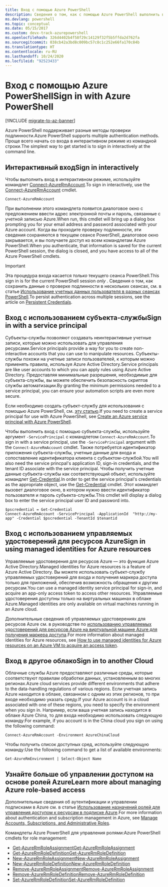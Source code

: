 ```yaml
---
title: Вход с помощью Azure PowerShell
description: Сведения о том, как с помощью Azure PowerShell выполнить вход в роли пользователя, субъекта-службы или с помощью управляемых удостоверений для ресурсов Azure.
ms.devlang: powershell
ms.topic: conceptual
ms.date: 05/15/2017
ms.custom: devx-track-azurepowershell
ms.openlocfilehash: 326d4402b4f58f29c14129f32f5b5ffda2d762fa
ms.sourcegitcommit: 038cb42a3bd8c009bc57c8c1c252e66fa170c84b
ms.translationtype: HT
ms.contentlocale: ru-RU
ms.lasthandoff: 10/24/2020
ms.locfileid: "92523433"
---
```

# <a name="sign-in-with-azure-powershell"></a><span data-ttu-id="338b1-103">Вход с помощью Azure PowerShell</span><span class="sxs-lookup"><span data-stu-id="338b1-103">Sign in with Azure PowerShell</span></span>

[!INCLUDE [migrate-to-az-banner](../../includes/migrate-to-az-banner.md)]

<span data-ttu-id="338b1-104">Azure PowerShell поддерживает разные методы проверки подлинности.</span><span class="sxs-lookup"><span data-stu-id="338b1-104">Azure PowerShell supports multiple authentication methods.</span></span> <span data-ttu-id="338b1-105">Проще всего начать со входа в интерактивном режиме из командной строки.</span><span class="sxs-lookup"><span data-stu-id="338b1-105">The simplest way to get started is to sign in interactively at the command line.</span></span>

## <a name="sign-in-interactively"></a><span data-ttu-id="338b1-106">Интерактивный вход</span><span class="sxs-lookup"><span data-stu-id="338b1-106">Sign in interactively</span></span>

<span data-ttu-id="338b1-107">Чтобы выполнить вход в интерактивном режиме, используйте командлет [Connect-AzureRmAccount](/powershell/module/azurerm.profile/connect-azurermaccount).</span><span class="sxs-lookup"><span data-stu-id="338b1-107">To sign in interactively, use the [Connect-AzureRmAccount](/powershell/module/azurerm.profile/connect-azurermaccount) cmdlet.</span></span>

```azurepowershell-interactive
Connect-AzureRmAccount
```

<span data-ttu-id="338b1-108">При выполнении этого командлета появится диалоговое окно с предложением ввести адрес электронной почты и пароль, связанные с учетной записью Azure.</span><span class="sxs-lookup"><span data-stu-id="338b1-108">When run, this cmdlet will bring up a dialog box prompting you for your email address and password associated with your Azure account.</span></span> <span data-ttu-id="338b1-109">Когда вы проходите проверку подлинности, эти сведения сохраняются в текущем сеансе PowerShell, диалоговое окно закрывается, и вы получаете доступ ко всем командлетам Azure PowerShell.</span><span class="sxs-lookup"><span data-stu-id="338b1-109">When you authenticate, that information is saved for the current PowerShell session, the dialog is closed, and you have access to all of the Azure PowerShell cmdlets.</span></span>

> [!IMPORTANT]
> <span data-ttu-id="338b1-110">Эта процедура входа касается _только_ текущего сеанса PowerShell.</span><span class="sxs-lookup"><span data-stu-id="338b1-110">This sign in is for the current PowerShell session _only_ .</span></span> <span data-ttu-id="338b1-111">Сведения о том, как сохранить данные о проверке подлинности в нескольких сеансах, см. в статье [Использование учетных данных пользователя в разных сеансах PowerShell](context-persistence.md).</span><span class="sxs-lookup"><span data-stu-id="338b1-111">To persist authentication across multiple sessions, see the article on [Persistent Credentials](context-persistence.md).</span></span>

## <a name="sign-in-with-a-service-principal"></a><span data-ttu-id="338b1-112">Вход с использованием субъекта-службы</span><span class="sxs-lookup"><span data-stu-id="338b1-112">Sign in with a service principal</span></span>

<span data-ttu-id="338b1-113">Субъекты-службы позволяют создавать неинтерактивные учетные записи, которые можно использовать для управления ресурсами.</span><span class="sxs-lookup"><span data-stu-id="338b1-113">Service principals provide a way for you to create non-interactive accounts that you can use to manipulate resources.</span></span> <span data-ttu-id="338b1-114">Субъекты-службы похожи на учетные записи пользователей, к которым можно применять правила, используя Azure Active Directory.</span><span class="sxs-lookup"><span data-stu-id="338b1-114">Service principals are like user accounts to which you can apply rules using Azure Active Directory.</span></span> <span data-ttu-id="338b1-115">Предоставляя минимальные разрешения, необходимые для субъекта-службы, вы можете обеспечить безопасность скриптов службы автоматизации.</span><span class="sxs-lookup"><span data-stu-id="338b1-115">By granting the minimum permissions needed to a service principal, you can ensure your automation scripts are even more secure.</span></span>

<span data-ttu-id="338b1-116">Если необходимо создать субъект-службу для использования с помощью Azure PowerShell, см. [эту статью](create-azure-service-principal-azureps.md).</span><span class="sxs-lookup"><span data-stu-id="338b1-116">If you need to create a service principal for use with Azure PowerShell, see [Create an Azure service principal with Azure PowerShell](create-azure-service-principal-azureps.md).</span></span>

<span data-ttu-id="338b1-117">Чтобы выполнить вход с помощью субъекта-службы, используйте аргумент `-ServicePrincipal` с командлетом `Connect-AzureRmAccount`.</span><span class="sxs-lookup"><span data-stu-id="338b1-117">To sign in with a service principal, use the `-ServicePrincipal` argument with the `Connect-AzureRmAccount` cmdlet.</span></span> <span data-ttu-id="338b1-118">Также потребуется идентификатор приложения субъекта-службы, учетные данные для входа и сопоставление идентификатора клиента с субъектом-службой.</span><span class="sxs-lookup"><span data-stu-id="338b1-118">You will also need the service princpal's application ID, sign-in credentials, and the tenant ID associate with the service principal.</span></span> <span data-ttu-id="338b1-119">Чтобы получить учетные данные субъекта-службы как соответствующий объект, используйте командлет [Get-Credential](/powershell/module/microsoft.powershell.security/get-credential).</span><span class="sxs-lookup"><span data-stu-id="338b1-119">In order to get the service principal's credentials as the appropriate object, use the [Get-Credential](/powershell/module/microsoft.powershell.security/get-credential) cmdlet.</span></span> <span data-ttu-id="338b1-120">Этот командлет вызовет диалоговое окно, в котором нужно ввести идентификатор пользователя и пароль субъекта-службы.</span><span class="sxs-lookup"><span data-stu-id="338b1-120">This cmdlet will display a dialog box to enter the service principal user ID and password into.</span></span>

```azurepowershell-interactive
$pscredential = Get-Credential
Connect-AzureRmAccount -ServicePrincipal -ApplicationId  "http://my-app" -Credential $pscredential -TenantId $tenantid
```

## <a name="sign-in-using-managed-identities-for-azure-resources"></a><span data-ttu-id="338b1-121">Вход с использованием управляемых удостоверений для ресурсов Azure</span><span class="sxs-lookup"><span data-stu-id="338b1-121">Sign in using managed identities for Azure resources</span></span>

<span data-ttu-id="338b1-122">Управляемые удостоверения для ресурсов Azure — это функция Azure Active Directory.</span><span class="sxs-lookup"><span data-stu-id="338b1-122">Managed identities for Azure resources is a feature of Azure Active Directory.</span></span> <span data-ttu-id="338b1-123">Вы можете использовать субъект-службу управляемых удостоверений для входа и получения маркера доступа только для приложений, обеспечив возможность обращения к другим ресурсам.</span><span class="sxs-lookup"><span data-stu-id="338b1-123">You can use a managed identity service principal for sign-in, and acquire an app-only access token to access other resources.</span></span> <span data-ttu-id="338b1-124">Управляемые удостоверения доступны только на виртуальных машинах в облаке Azure.</span><span class="sxs-lookup"><span data-stu-id="338b1-124">Managed identities are only available on virtual machines running in an Azure cloud.</span></span>

<span data-ttu-id="338b1-125">Дополнительные сведения об управляемых удостоверениях для ресурсов Azure см. в руководстве по [использованию управляемых удостоверений для ресурсов Azure на виртуальной машине Azure для получения маркера доступа](/azure/active-directory/managed-identities-azure-resources/how-to-use-vm-token).</span><span class="sxs-lookup"><span data-stu-id="338b1-125">For more information about managed identities for Azure resources, see [How to use managed identities for Azure resources on an Azure VM to acquire an access token](/azure/active-directory/managed-identities-azure-resources/how-to-use-vm-token).</span></span>

## <a name="sign-in-to-another-cloud"></a><span data-ttu-id="338b1-126">Вход в другое облако</span><span class="sxs-lookup"><span data-stu-id="338b1-126">Sign in to another Cloud</span></span>

<span data-ttu-id="338b1-127">Облачные службы Azure предоставляют различные среды, которые соответствуют правилам обработки данных, установленным во многих регионах.</span><span class="sxs-lookup"><span data-stu-id="338b1-127">Azure cloud services provide different environments that adhere to the data-handling regulations of various regions.</span></span> <span data-ttu-id="338b1-128">Если учетная запись Azure находится в облаке, связанном с одним из этих регионов, то при входе необходимо указать среду.</span><span class="sxs-lookup"><span data-stu-id="338b1-128">If your Azure account is in a cloud associated with one of these regions, you need to specify the environment when you sign in.</span></span> <span data-ttu-id="338b1-129">Например, если ваша учетная запись находится в облаке Azure China, то для входа необходимо использовать следующую команду:</span><span class="sxs-lookup"><span data-stu-id="338b1-129">For example, if you account is in the China cloud you sign on using the following command:</span></span>

```azurepowershell-interactive
Connect-AzureRmAccount -Environment AzureChinaCloud
```

<span data-ttu-id="338b1-130">Чтобы получить список доступных сред, используйте следующую команду:</span><span class="sxs-lookup"><span data-stu-id="338b1-130">Use the following command to get a list of available environments:</span></span>

```azurepowershell-interactive
Get-AzureRmEnvironment | Select-Object Name
```

## <a name="learn-more-about-managing-azure-role-based-access"></a><span data-ttu-id="338b1-131">Узнайте больше об управлении доступом на основе ролей Azure</span><span class="sxs-lookup"><span data-stu-id="338b1-131">Learn more about managing Azure role-based access</span></span>

<span data-ttu-id="338b1-132">Дополнительные сведения об аутентификации и управлении подписками в Azure см. в статье [Использование назначений ролей для управления доступом к ресурсам в подписке Azure](/azure/active-directory/role-based-access-control-configure).</span><span class="sxs-lookup"><span data-stu-id="338b1-132">For more information about authentication and subscription management in Azure, see [Manage Accounts, Subscriptions, and Administrative Roles](/azure/active-directory/role-based-access-control-configure).</span></span>

<span data-ttu-id="338b1-133">Командлеты Azure PowerShell для управления ролями:</span><span class="sxs-lookup"><span data-stu-id="338b1-133">Azure PowerShell cmdlets for role management:</span></span>

* [<span data-ttu-id="338b1-134">Get-AzureRmRoleAssignment</span><span class="sxs-lookup"><span data-stu-id="338b1-134">Get-AzureRmRoleAssignment</span></span>](/powershell/module/AzureRM.Resources/Get-AzureRmRoleAssignment)
* [<span data-ttu-id="338b1-135">Get-AzureRmRoleDefinition</span><span class="sxs-lookup"><span data-stu-id="338b1-135">Get-AzureRmRoleDefinition</span></span>](/powershell/module/AzureRM.Resources/Get-AzureRmRoleDefinition)
* [<span data-ttu-id="338b1-136">New-AzureRmRoleAssignment</span><span class="sxs-lookup"><span data-stu-id="338b1-136">New-AzureRmRoleAssignment</span></span>](/powershell/module/AzureRM.Resources/New-AzureRmRoleAssignment)
* [<span data-ttu-id="338b1-137">New-AzureRmRoleDefinition</span><span class="sxs-lookup"><span data-stu-id="338b1-137">New-AzureRmRoleDefinition</span></span>](/powershell/module/AzureRM.Resources/New-AzureRmRoleDefinition)
* [<span data-ttu-id="338b1-138">Remove-AzureRmRoleAssignment</span><span class="sxs-lookup"><span data-stu-id="338b1-138">Remove-AzureRmRoleAssignment</span></span>](/powershell/module/AzureRM.Resources/Remove-AzureRmRoleAssignment)
* [<span data-ttu-id="338b1-139">Remove-AzureRmRoleDefinition</span><span class="sxs-lookup"><span data-stu-id="338b1-139">Remove-AzureRmRoleDefinition</span></span>](/powershell/module/AzureRM.Resources/Remove-AzureRmRoleDefinition)
* [<span data-ttu-id="338b1-140">Set-AzureRmRoleDefinition</span><span class="sxs-lookup"><span data-stu-id="338b1-140">Set-AzureRmRoleDefinition</span></span>](/powershell/module/AzureRM.Resources/Set-AzureRmRoleDefinition)
